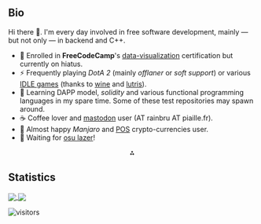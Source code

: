 ## Bio

Hi there 👋. I'm every day involved in free software development, mainly &mdash; but not only &mdash; in
backend and C++.

- 🔭 Enrolled in **FreeCodeCamp**'s [data-visualization](https://www.freecodecamp.org/learn/data-visualization/) certification but currently on hiatus.
- ⚡ Frequently playing *DotA 2* (mainly *offlaner* or *soft support*) or various [IDLE games](https://en.wikipedia.org/wiki/Incremental_game) (thanks to [wine](https://github.com/wine-mirror/wine) and [lutris](https://github.com/lutris/lutris)).
- 🤔 Learning DAPP model, *solidity* and various functional programming languages in my spare time. Some of these test repositories may spawn around.
- ☕ Coffee lover and [mastodon](https://github.com/mastodon/mastodon) user (AT rainbru AT piaille.fr).
- 🌱 Almost happy *Manjaro* and  [POS](https://en.wikipedia.org/wiki/Proof_of_stake) crypto-currencies user. 
- 💬 Waiting for [osu lazer](https://github.com/ppy/osu)!

<!--
**jepasq/jepasq** is a ✨ _special_ ✨ repository because its `README.md` (this file) appears on your GitHub profile.

Here are some ideas to get you started:


- 📫 How to reach me: ...
- 😄 Pronouns: ...
-->

<p align=center>⁂</p>

## Statistics

<a href="https://github.com/jepasq/jepasq">
  <img align="center" style="max-width:250px" src="https://github-readme-stats-git-masterrstaa-rickstaa.vercel.app/api?username=jepasq&count_private=true&show_icons=true&theme=tokyonight" />
</a>
<a href="https://github.com/jepasq/jepasq">
  <img align="center" src="https://github-readme-stats-git-masterrstaa-rickstaa.vercel.app/api/top-langs/?username=jepasq&layout=compact&theme=tokyonight&langs_count=8" />
</a>



![visitors](https://visitor-badge.laobi.icu/badge?page_id=jepasq.jepasq)
